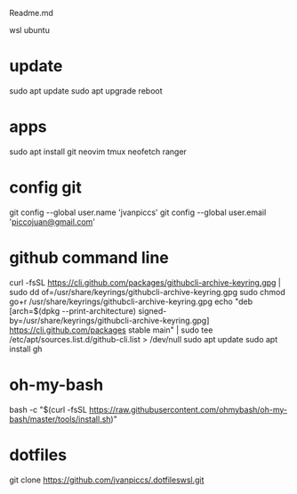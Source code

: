Readme.md

wsl ubuntu

# update
sudo apt update
sudo apt upgrade
reboot

# apps
sudo apt install git neovim tmux neofetch ranger

# config git
git config --global user.name 'jvanpiccs'
git config --global user.email 'piccojuan@gmail.com'

# github command line
curl -fsSL https://cli.github.com/packages/githubcli-archive-keyring.gpg | sudo dd of=/usr/share/keyrings/githubcli-archive-keyring.gpg
sudo chmod go+r /usr/share/keyrings/githubcli-archive-keyring.gpg
echo "deb [arch=$(dpkg --print-architecture) signed-by=/usr/share/keyrings/githubcli-archive-keyring.gpg] https://cli.github.com/packages stable main" | sudo tee /etc/apt/sources.list.d/github-cli.list > /dev/null
sudo apt update
sudo apt install gh

# oh-my-bash
bash -c "$(curl -fsSL https://raw.githubusercontent.com/ohmybash/oh-my-bash/master/tools/install.sh)"

# dotfiles
git clone https://github.com/jvanpiccs/.dotfileswsl.git


